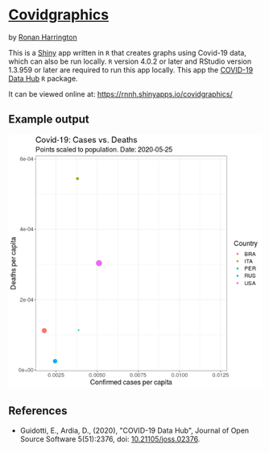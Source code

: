 # [Covidgraphics](https://github.com/rnnh/covidgraphics)

by [Ronan Harrington](https://github.com/rnnh/)

This is a [Shiny](https://shiny.rstudio.com/) app written in `R` that creates graphs using Covid-19 data, which can also be run locally.
`R` version 4.0.2 or later and RStudio version 1.3.959 or later are required to run this app locally.
This app the [COVID-19 Data Hub](https://cran.r-project.org/web/packages/COVID19/) `R` package.

It can be viewed online at: <https://rnnh.shinyapps.io/covidgraphics/>

## Example output

![An animated GIF generated using covidgraphics](assets/covidgraphics_example.gif)

## References

- Guidotti, E., Ardia, D., (2020), "COVID-19 Data Hub", Journal of Open Source Software 5(51):2376, doi: [10.21105/joss.02376](https://doi.org/10.21105/joss.02376).